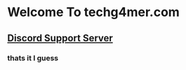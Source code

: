 <h1>Welcome To techg4mer.com</h1>
<h2><a href="https://discord.gg/97C2v9rNVt">Discord Support Server</a></h2>
<h3>thats it I guess</h3>

